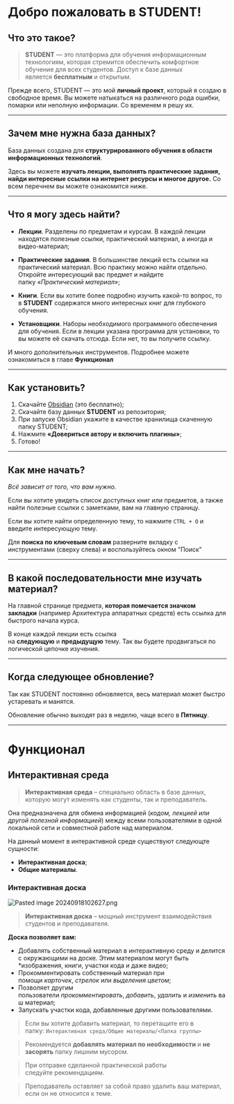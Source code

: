 # Добро пожаловать в STUDENT!
## Что это такое?

> **STUDENT** — это платформа для обучения информационным технологиям, которая стремится обеспечить комфортное обучение для всех студентов. Доступ к базе данных является **бесплатным** и открытым.

Прежде всего, STUDENT — это мой **личный проект**, который я создаю в свободное время. Вы можете натыкаться на различного рода ошибки, помарки или неполную информации. Со временем я решу их.

---
## Зачем мне нужна база данных?

База данных создана для **структурированного обучения в области информационных технологий**.

Здесь вы можете **изучать лекции, выполнять практические задания, найди интересные ссылки на интернет ресурсы и многое другое.** Со всем перечнем вы можете ознакомится ниже.

---
## Что я могу здесь найти?

- **Лекции**. Разделены по предметам и курсам. В каждой лекции находятся полезные ссылки, практический материал, а иногда и видео-материал;

- **Практические задания**. В большинстве лекций есть ссылки на практический материал. Всю практику можно найти отдельно. Откройте интересующий вас предмет и найдите папку _«Практический материал»_;

- **Книги**. Если вы хотите более подробно изучить какой-то вопрос, то в **STUDENT** содержатся много интересных книг для глубокого обучения.

- **Установщики**. Наборы необходимого программного обеспечения для обучения. Если в лекции указана программа для установки, то вы можете её скачать отсюда. Если нет, то вы получите ссылку.

И много дополнительных инструментов. Подробнее можете ознакомиться в главе **Функционал**

---
## Как установить?

1. Скачайте [Obsidian](https://obsidian.md/) (это бесплатно);
2. Скачайте базу данных **STUDENT** из репозитория;
3. При запуске Obsidian укажите в качестве хранилища скаченную папку STUDENT;
4. Нажмите **«Довериться автору и включить плагины»**;
5. Готово!

---
## Как мне начать?

_Всё зависит от того, что вам нужно._

Если вы хотите увидеть список доступных книг или предметов, а также найти полезные ссылки с заметками, вам на главную страницу.

Если вы хотите найти определенную тему, то нажмите `CTRL + O` и введите интересующую тему.

Для **поиска по ключевым словам** разверните вкладку с инструментами (сверху слева) и воспользуйтесь окном "Поиск"

---

## В какой последовательности мне изучать материал?

На главной странице предмета, **которая помечается значком закладки** (например Архитектура аппаратных средств) есть ссылка для быстрого начала курса.

В конце каждой лекции есть ссылка на **следующую** и **предыдущую** тему. Так вы будете продвигаться по логической цепочке изучения.

---
## Когда следующее обновление?

Так как STUDENT постоянно обновляется, весь материал может быстро устаревать и манятся.

Обновление обычно выходят раз в неделю, чаще всего в **Пятницу**.

---

# Функционал

## Интерактивная среда

> **Интерактивная среда** – специально область в базе данных, которую могут изменять как студенты, так и преподаватель.

Она предназначена для обмена информацией (_кодом, лекцией или другой полезной информацией_) между всеми пользователями в одной локальной сети и совместной работе над материалом.

На данный момент в интерактивной среде существуют следующте сущности:

- **Интерактивная доска**;
- **Общие материалы**.
### Интерактивная доска

![Pasted image 20240918102627.png](app://bc44868caf0edeae13add788a1e36180340e/D:/%D0%91%D0%B0%D0%B7%D0%B0/Second_Brain/PROJECT%20STUDENT/%D0%A1%D0%B8%D1%81%D1%82%D0%B5%D0%BC%D0%B0/%D0%92%D0%BB%D0%BE%D0%B6%D0%B5%D0%BD%D0%BD%D1%8B%D0%B5%20%D1%84%D0%B0%D0%B9%D0%BB%D1%8B/Pasted%20image%2020240918102627.png?1726644387451)

> **Интерактивная доска** – мощный инструмент взаимодействия студентов и преподавателя.

**Доска позволяет вам:**

- Добавлять собственный материал в интерактивную среду и делится с окружающими на доске. Этим материалом могут быть *изображения, книги, участки кода и даже видео;
- Прокомментировать собственный материал при помощи _карточек_, _стрелок_ или _выделения цветом_;
- Позволяет другим пользователи _прокомментировать_, _добавить_, _удалить_ и _изменить_ ваш материал;
- Запускать участки кода, добавленные другими пользователями.

> Если вы хотите добавить материал, то перетащите его в папку: `Интерактивная среда/Общие материалы/<Папка группы>`

> Рекомендуется **добавлять материал по необходимости** и **не засорять** папку лишним мусором.

> При отправке сделанной практической работы следуйте рекомендациям.

> Преподаватель оставляет за собой право удалить ваш материал, если он не относится к теме.
